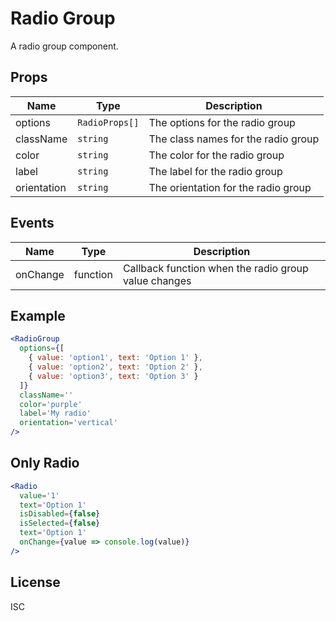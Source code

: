 # Radio Group

A radio group component.

## Props

| Name        | Type           | Description                         |
| ----------- | -------------- | ----------------------------------- |
| options     | `RadioProps[]` | The options for the radio group     |
| className  | `string`       | The class names for the radio group |
| color       | `string`       | The color for the radio group       |
| label       | `string`       | The label for the radio group       |
| orientation | `string`       | The orientation for the radio group |

## Events

| Name     | Type     | Description                                          |
| -------- | -------- | ---------------------------------------------------- |
| onChange | function | Callback function when the radio group value changes |

## Example

```jsx
<RadioGroup
  options={[
    { value: 'option1', text: 'Option 1' },
    { value: 'option2', text: 'Option 2' },
    { value: 'option3', text: 'Option 3' }
  ]}
  className=''
  color='purple'
  label='My radio'
  orientation='vertical'
/>
```

## Only Radio

```jsx
<Radio
  value='1'
  text='Option 1'
  isDisabled={false}
  isSelected={false}
  text='Option 1'
  onChange={value => console.log(value)}
/>
```

## License

ISC
